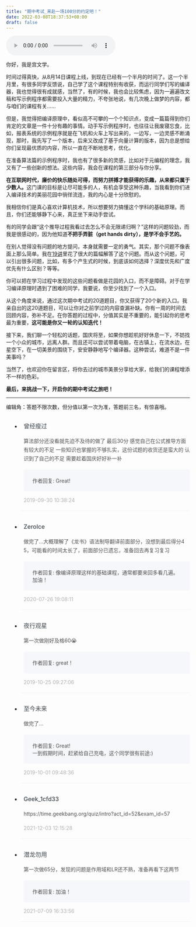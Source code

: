 ```yaml
---
title: "期中考试_来赴一场100分的约定吧！"
date: 2022-03-08T18:37:53+08:00
draft: false
---
```

<audio title="期中考试 _  来赴一场100分的约定吧！" src="https://static001.geekbang.org/resource/audio/8a/44/8a983ff106f53b8886320525255b9544.mp3" controls="controls"></audio> 
<p>你好，我是宫文学。</p><p>时间过得真快，从8月14日课程上线，到现在已经有一个半月的时间了。这一个半月里，有很多同学反馈说，自己学了这个课程特别有收获，而运行同学们写的编译器，我也觉得很有成就感，当然了，有的时候，我也会比较焦虑，因为一遍遍改文稿和写示例程序都需要投入大量的精力，不夸张地说，有几次晚上做梦的内容，都与咱们的课程有关……</p><p>但是，我觉得把编译原理中，看似高不可攀的一个个知识点，变成一篇篇得到你们肯定的文章是一件十分有趣的事情。动手写示例程序时，也往往让我废寝忘食，比如，报表系统的示例程序就是在飞机和火车上写出来的，一边写，一边灵感不断涌现，那时，我先写了一个版本，后来又改成了基于向量计算的版本，因为总是想给你们呈现最优质的内容，所以一直在不断地思考，优化。</p><p>在准备算法篇的示例程序时，我也有了很多新的灵感，比如对于元编程的理念，我又有了一些创新的想法。这些内容，我会在课程的第三部分与你分享。</p><p><strong>在互联网时代，廉价的快乐随处可得，而努力拼搏才能获得的乐趣，从来都只属于少数人。</strong>这门课的目标是让尽可能多的人，有机会享受这种乐趣，当我看到你们进入编译技术的美丽花园中徜徉流连，我的内心是十分欣慰的。</p><p>我相信你们是真心喜欢计算机技术，所以想要努力搞懂这个学科的基础原理。而且，你们还能够静下心来，真正坐下来动手尝试。</p><!-- [[[read_end]]] --><p>有的同学会跟“这个推导过程我看过去怎么不会无限递归啊？”这样的问题较劲，而我是很感动的，因为他知道<strong>不把手弄脏（get hands dirty），是学不会手艺的。</strong></p><p>在别人觉得没有问题的地方提问，本身就需要一定的勇气。其实，那个问题不像表面上那么简单。我在<a href="https://time.geekbang.org/column/article/140740">19讲</a>里花了很大的篇幅解答了这个问题。而从这个问题，可以引出很多问题，比如，有多个产生式的时候，到底该如何选择？深度优先和广度优先有什么区别？等等。</p><p>你可以把在学习过程中发现的这些问题看做是花园的入口，而不是障碍。对于在学习编译原理时遇到了困难的同学，我要说，你至少找到了一个入口。</p><p>从这个角度来说，通过这次期中考试的20道题目，你又获得了20个新的入口。我亲自出的这20道题目，可以让你对之前学过的内容查漏补缺。你有一周的时间去回顾内容，弥补不足。在你答题的过程中，分值其实是不重要的，能引起你的思考最为重要，<strong>这可能是你又一轮的认知迭代！</strong></p><p>接下来，我们聊一个轻松的话题，国庆将至，如果你想趁机好好休息一下，不妨找一个小众的城市，远离人群。而且还可以尝试带着电脑，在古镇上，在流水边，在星空下，在一切美景的围绕下，安安静静地写个编译器。这种尝试，难道不是一件美事吗？</p><p>当然了，也欢迎你在留言区，将你去过的城市美景分享给大家，给我们的课程增添不一样的色彩。</p><p><strong>最后，来挑战一下，开启你的期中考试之旅吧！</strong><br>
<a href="http://time.geekbang.org/quiz/intro?act_id=52&exam_id=57"><img src="https://static001.geekbang.org/resource/image/28/a4/28d1be62669b4f3cc01c36466bf811a4.png?wh=1142*201" alt=""></a></p><hr></hr><p>编辑角：答题不限次数，但分值以第一次为准，答题前三名，有惊喜哦。</p>
<style>
    ul {
      list-style: none;
      display: block;
      list-style-type: disc;
      margin-block-start: 1em;
      margin-block-end: 1em;
      margin-inline-start: 0px;
      margin-inline-end: 0px;
      padding-inline-start: 40px;
    }
    li {
      display: list-item;
      text-align: -webkit-match-parent;
    }
    ._2sjJGcOH_0 {
      list-style-position: inside;
      width: 100%;
      display: -webkit-box;
      display: -ms-flexbox;
      display: flex;
      -webkit-box-orient: horizontal;
      -webkit-box-direction: normal;
      -ms-flex-direction: row;
      flex-direction: row;
      margin-top: 26px;
      border-bottom: 1px solid rgba(233,233,233,0.6);
    }
    ._2sjJGcOH_0 ._3FLYR4bF_0 {
      width: 34px;
      height: 34px;
      -ms-flex-negative: 0;
      flex-shrink: 0;
      border-radius: 50%;
    }
    ._2sjJGcOH_0 ._36ChpWj4_0 {
      margin-left: 0.5rem;
      -webkit-box-flex: 1;
      -ms-flex-positive: 1;
      flex-grow: 1;
      padding-bottom: 20px;
    }
    ._2sjJGcOH_0 ._36ChpWj4_0 ._2zFoi7sd_0 {
      font-size: 16px;
      color: #3d464d;
      font-weight: 500;
      -webkit-font-smoothing: antialiased;
      line-height: 34px;
    }
    ._2sjJGcOH_0 ._36ChpWj4_0 ._2_QraFYR_0 {
      margin-top: 12px;
      color: #505050;
      -webkit-font-smoothing: antialiased;
      font-size: 14px;
      font-weight: 400;
      white-space: normal;
      word-break: break-all;
      line-height: 24px;
    }
    ._2sjJGcOH_0 ._10o3OAxT_0 {
      margin-top: 18px;
      border-radius: 4px;
      background-color: #f6f7fb;
    }
    ._2sjJGcOH_0 ._3klNVc4Z_0 {
      display: -webkit-box;
      display: -ms-flexbox;
      display: flex;
      -webkit-box-orient: horizontal;
      -webkit-box-direction: normal;
      -ms-flex-direction: row;
      flex-direction: row;
      -webkit-box-pack: justify;
      -ms-flex-pack: justify;
      justify-content: space-between;
      -webkit-box-align: center;
      -ms-flex-align: center;
      align-items: center;
      margin-top: 15px;
    }
    ._2sjJGcOH_0 ._10o3OAxT_0 ._3KxQPN3V_0 {
      color: #505050;
      -webkit-font-smoothing: antialiased;
      font-size: 14px;
      font-weight: 400;
      white-space: normal;
      word-break: break-word;
      padding: 20px 20px 20px 24px;
    }
    ._2sjJGcOH_0 ._3klNVc4Z_0 {
      display: -webkit-box;
      display: -ms-flexbox;
      display: flex;
      -webkit-box-orient: horizontal;
      -webkit-box-direction: normal;
      -ms-flex-direction: row;
      flex-direction: row;
      -webkit-box-pack: justify;
      -ms-flex-pack: justify;
      justify-content: space-between;
      -webkit-box-align: center;
      -ms-flex-align: center;
      align-items: center;
      margin-top: 15px;
    }
    ._2sjJGcOH_0 ._3Hkula0k_0 {
      color: #b2b2b2;
      font-size: 14px;
    }
</style><ul><li>
<div class="_2sjJGcOH_0">
  
<div class="_36ChpWj4_0">
  <div class="_2zFoi7sd_0"><span>曾经瘦过</span>
  </div>
  <div class="_2_QraFYR_0">算法部分还没看就先迫不及待的做了 最后30分  感觉自己在公式推导方面有较大的不足  一些知识也掌握的不够扎实，这份试题的收货还是蛮大的 认识到了自己的不足 需要趁着国庆好好补一补</div>
  <div class="_10o3OAxT_0">
    <p class="_3KxQPN3V_0">作者回复: Great!</p>
  </div>
  <div class="_3klNVc4Z_0">
    <div class="_3Hkula0k_0">2019-09-30 10:38:24</div>
  </div>
</div>
</div>
</li>
<li>
<div class="_2sjJGcOH_0">
  
<div class="_36ChpWj4_0">
  <div class="_2zFoi7sd_0"><span>ZeroIce</span>
  </div>
  <div class="_2_QraFYR_0">做完了...大概理解了《龙书》语法制导翻译前面部分，没想到最后得分45，可能看的时间太长了，前面部分已遗忘，准备回去再复习复习</div>
  <div class="_10o3OAxT_0">
    <p class="_3KxQPN3V_0">作者回复: 像编译原理这样的基础课程，通常都要来回多看几遍。加油！</p>
  </div>
  <div class="_3klNVc4Z_0">
    <div class="_3Hkula0k_0">2020-07-26 19:08:11</div>
  </div>
</div>
</div>
</li>
<li>
<div class="_2sjJGcOH_0">
  
<div class="_36ChpWj4_0">
  <div class="_2zFoi7sd_0"><span>夜行观星</span>
  </div>
  <div class="_2_QraFYR_0">第一次做刚好及格60😭</div>
  <div class="_10o3OAxT_0">
    <p class="_3KxQPN3V_0">作者回复: great！</p>
  </div>
  <div class="_3klNVc4Z_0">
    <div class="_3Hkula0k_0">2019-10-25 09:27:06</div>
  </div>
</div>
</div>
</li>
<li>
<div class="_2sjJGcOH_0">
  
<div class="_36ChpWj4_0">
  <div class="_2zFoi7sd_0"><span>至今未来</span>
  </div>
  <div class="_2_QraFYR_0">做完了…</div>
  <div class="_10o3OAxT_0">
    <p class="_3KxQPN3V_0">作者回复: Great!<br>一到假期时间，赶紧给自己充电，这个同学很有前途:)</p>
  </div>
  <div class="_3klNVc4Z_0">
    <div class="_3Hkula0k_0">2019-10-01 09:48:36</div>
  </div>
</div>
</div>
</li>
<li>
<div class="_2sjJGcOH_0">
  
<div class="_36ChpWj4_0">
  <div class="_2zFoi7sd_0"><span>Geek_1cfd33</span>
  </div>
  <div class="_2_QraFYR_0">https:&#47;&#47;time.geekbang.org&#47;quiz&#47;intro?act_id=52&amp;exam_id=57</div>
  <div class="_10o3OAxT_0">
    
  </div>
  <div class="_3klNVc4Z_0">
    <div class="_3Hkula0k_0">2021-12-03 12:15:28</div>
  </div>
</div>
</div>
</li>
<li>
<div class="_2sjJGcOH_0">
  
<div class="_36ChpWj4_0">
  <div class="_2zFoi7sd_0"><span>潜龙勿用</span>
  </div>
  <div class="_2_QraFYR_0">第一次做65分，发现的问题是作用域和LR还不熟，准备再看下这两节</div>
  <div class="_10o3OAxT_0">
    <p class="_3KxQPN3V_0">作者回复: 加油！</p>
  </div>
  <div class="_3klNVc4Z_0">
    <div class="_3Hkula0k_0">2021-07-09 16:33:56</div>
  </div>
</div>
</div>
</li>
</ul>